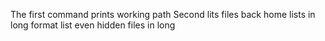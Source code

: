 The first command prints working path
Second lits files
back home
lists in long format
list even hidden files in long
